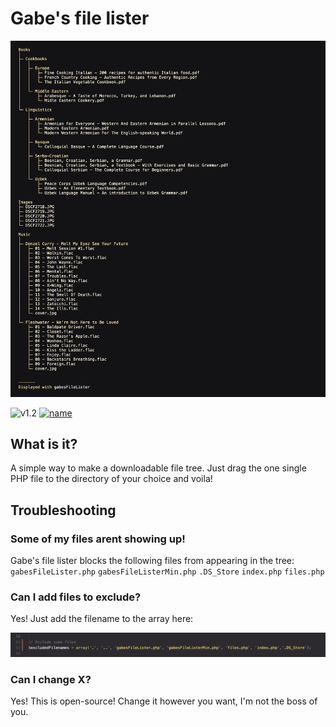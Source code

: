 # Gabe's file lister

![example image](img/head.png)

![v1.2](https://img.shields.io/badge/Version-1.2-blue)   [![name](https://img.shields.io/badge/Changelog-brightgreen)](CHANGELOG.MD)

## What is it?
A simple way to make a downloadable file tree. Just drag the one single PHP file to the directory of your choice and voila!

## Troubleshooting
### Some of my files arent showing up!
Gabe's file lister blocks the following files from appearing in the tree: `gabesFileLister.php` `gabesFileListerMin.php` `.DS_Store` `index.php` `files.php`

### Can I add files to exclude?
Yes! Just add the filename to the array here:

![Line 52 buddy](img/exclude.png)

### Can I change X?
Yes! This is open-source! Change it however you want, I'm not the boss of you.